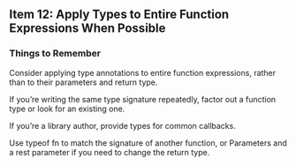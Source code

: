 ## Item 12: Apply Types to Entire Function Expressions When Possible

### Things to Remember
Consider applying type annotations to entire function expressions, rather than to their parameters and return type.

If you’re writing the same type signature repeatedly, factor out a function type or look for an existing one.

If you’re a library author, provide types for common callbacks.

Use typeof fn to match the signature of another function, or Parameters and a rest parameter if you need to change the return type.
